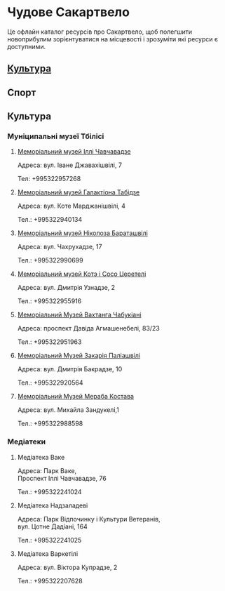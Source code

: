 # Чудове Сакартвело

Це офлайн каталог ресурсів про Сакартвело, щоб полегшити новоприбулим 
зорієнтуватися на місцевості і зрозуміти які ресурси є доступними.


## [Культура](#%D0%BA%D1%83%D0%BB%D1%8C%D1%82%D1%83%D1%80%D0%B0-1)
## Спорт


## Культура
### Муніципальні музеї Тбілісі

1. [Меморіальний музей Іллі Чавчавадзе](https://tbilisimuseumsunion.ge/en/museums/ilia-chavchavadzis-literaturul-memorialuri-muzeumi/)


   Адреса: вул. Іване Джавахішвілі, 7


   Тел: +995322957268

2. [Меморіальний музей Галактіона Табідзе](https://tbilisimuseumsunion.ge/en/museums/galaktion-tabidzis-memorialuri-bina-muzeumi/)

   Адреса: вул. Коте Марджанішвілі, 4

   Тел.: +995322940134


3. [Меморіальний музей Ніколоза Бараташвілі](https://tbilisimuseumsunion.ge/en/about-us/baratashvili-beforeafter-museum/)

   Адреса: вул. Чахрухадзе, 17

   Тел.: +995322990699

4. [Меморіальний музей Котэ і Сосо Церетелі](https://tbilisimuseumsunion.ge/en/museums/kote-da-soso-tseretlebis-bina-muzeumi/)

   Адреса: вул. Дмитрія Узнадзе, 2

   Тел.: +995322955916

5. [Меморіальний Музей Вахтанга Чабукіані](https://tbilisimuseumsunion.ge/en/museums/chabukianis-memorialuri-bina-muzeumi/)

   Адреса: проспект Давіда Агмашенебелі, 83/23

   Тел.: +995322951963

6. [Меморіальний Музей Закарія Паліашвілі](https://tbilisimuseumsunion.ge/en/museums/zakaria-faliashvilis-sakhl-muzeumi/)

   Адреса: вул. Дмитрія Бакрадзе, 10

   Тел.: +995322920564

7. [Меморіальний Музей Мераба Костава](https://tbilisimuseumsunion.ge/en/museums/merab-kostavas-sakhl-muzeumi/)

   Адреса: вул. Михайла Зандукелі,1

   Тел.: +995322988598

### Медіатеки

1. Медіатека Ваке 
   
   Адреса: Парк Ваке,  
   Проспект Іллі Чавчавадзе, 76

   Тел.: +995322241024

2. Медіатека Надзаладеві

   Адреса: Парк Відпочинку і Культури Ветеранів,  
           вул. Цотне Дадіані, 164

   Тел.: +995322241025

3. Медіатека Варкетілі

   Адреса: вул. Віктора Купрадзе, 2

   Тел.: +995322207628
